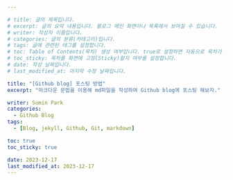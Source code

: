 ```yaml
---

# title: 글의 제목입니다.
# excerpt: 글의 요약 내용입니다. 블로그 메인 화면이나 목록에서 보여질 수 있습니다.
# writer: 작성자 이름입니다.
# categories: 글의 분류(카테고리)입니다.
# tags: 글에 관련된 태그를 설정합니다.
# toc: Table of Contents(목차) 생성 여부입니다. true로 설정하면 자동으로 목차가 생성됩니다.
# toc_sticky: 목차를 화면에 고정(Sticky)할지 여부를 설정합니다.
# date: 작성 날짜입니다.
# last_modified_at: 마지막 수정 날짜입니다.

title: "[Github blog] 포스팅 방법"
excerpt: "마크다운 문법을 이용해 md파일을 작성하여 Github blog에 포스팅 해보자."

writer: Sumin Park
categories:
  - Github Blog
tags:
  - [Blog, jekyll, Github, Git, markdown]

toc: true
toc_sticky: true

date: 2023-12-17
last_modified_at: 2023-12-17
---
```


